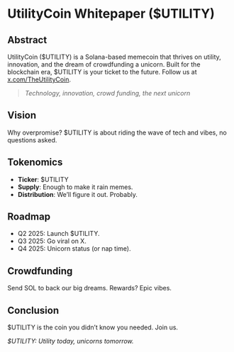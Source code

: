# UtilityCoin Whitepaper ($UTILITY)

## Abstract
UtilityCoin ($UTILITY) is a Solana-based memecoin that thrives on utility, innovation, and the dream of crowdfunding a unicorn. Built for the blockchain era, $UTILITY is your ticket to the future. Follow us at [x.com/TheUtilityCoin](https://x.com/TheUtilityCoin).

> *Technology, innovation, crowd funding, the next unicorn*

## Vision
Why overpromise? $UTILITY is about riding the wave of tech and vibes, no questions asked.

## Tokenomics
- **Ticker**: $UTILITY
- **Supply**: Enough to make it rain memes.
- **Distribution**: We’ll figure it out. Probably.

## Roadmap
- Q2 2025: Launch $UTILITY.
- Q3 2025: Go viral on X.
- Q4 2025: Unicorn status (or nap time).

## Crowdfunding
Send SOL to back our big dreams. Rewards? Epic vibes.

## Conclusion
$UTILITY is the coin you didn’t know you needed. Join us.

*$UTILITY: Utility today, unicorns tomorrow.*